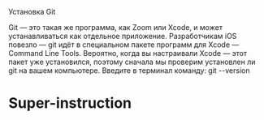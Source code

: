 Установка Git

Git — это такая же программа, как Zoom или Xcode, и может устанавливаться как отдельное приложение. Разработчикам iOS повезло — git идёт в специальном пакете программ для Xcode — Command Line Tools. Вероятно, когда вы настраивали Xcode — этот пакет уже установился, поэтому сначала мы проверим установлен ли git на вашем компьютере.
Введите в терминал команду:
git --version
# Super-instruction
